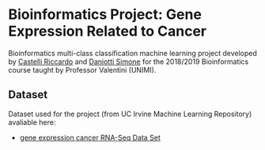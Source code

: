 # Bioinformatics Project: Gene Expression Related to Cancer  

Bioinformatics multi-class classification machine learning project developed by [Castelli Riccardo](https://github.com/castelli1024) and [Daniotti Simone](https://github.com/McDaniots) for the 2018/2019 Bioinformatics course taught by Professor Valentini (UNIMI). 

## Dataset

Dataset used for the project (from UC Irvine Machine Learning Repository) avaliable here:
* [gene expression cancer RNA-Seq Data Set](https://archive.ics.uci.edu/ml/machine-learning-databases/00401/) 
